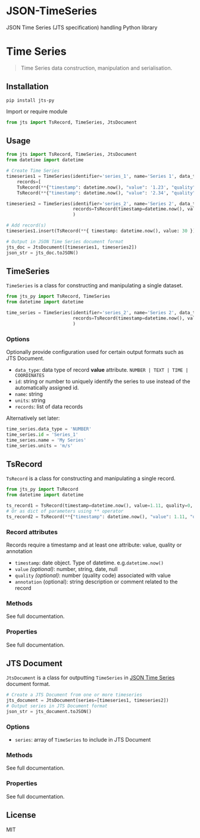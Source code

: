 # JSON-TimeSeries
JSON Time Series (JTS specification) handling Python library

# Time Series

> Time Series data construction, manipulation and serialisation.

## Installation


```shell
pip install jts-py
```

Import or require module
```python
from jts import TsRecord, TimeSeries, JtsDocument
```

## Usage
```python
from jts import TsRecord, TimeSeries, JtsDocument
from datetime import datetime

# Create Time Series
timeseries1 = TimeSeries(identifier='series_1', name='Series 1', data_type='NUMBER', 
    records=[
    TsRecord(**{"timestamp": datetime.now(), "value": '1.23', "quality": 192, "annotation": 'comment'}),
    TsRecord(**{"timestamp": datetime.now(), "value": '2.34', "quality": 245, "annotation": 'comment number 2'})])

timeseries2 = TimeSeries(identifier='series_2', name='Series 2', data_type='NUMBER', units="C", 
                         records=TsRecord(timestamp=datetime.now(), value=1.11, quality=111, annotation="comment ts2 111")
                         )

# Add record(s)
timeseries1.insert(TsRecord(**{ timestamp: datetime.now(), value: 30 }))

# Output in JSON Time Series document format
jts_doc = JtsDocument([timeseries1, timeseries2])
json_str = jts_doc.toJSON()
````

## TimeSeries
`TimeSeries` is a class for constructing and manipulating a single dataset.

```python
from jts_py import TsRecord, TimeSeries
from datetime import datetime

time_series = TimeSeries(identifier='series_2', name='Series 2', data_type='NUMBER', units="m/s", 
                         records=TsRecord(timestamp=datetime.now(), value=1.11, quality=0, annotation="example comment")
                         )
```
### Options
Optionally provide configuration used for certain output formats such as JTS Document. 
- `data_type`: data type of record **value** attribute. `NUMBER | TEXT | TIME | COORDINATES`
- `id`: string or number to uniquely identify the series to use instead of the automatically assigned id.
- `name`: string
- `units`: string
- `records`: list of data records
  
Alternatively set later:
```python
time_series.data_type = 'NUMBER'
time_series.id = 'Series_1'
time_series.name = 'My Series'
time_series.units = 'm/s'
```

## TsRecord
`TsRecord` is a class for constructing and manipulating a single record.

```python
from jts_py import TsRecord
from datetime import datetime

ts_record1 = TsRecord(timestamp=datetime.now(), value=1.11, quality=0, annotation="example comment")
# Or as dict of parameters using ** operator
ts_record2 = TsRecord(**{"timestamp": datetime.now(), "value": 1.11, "quality": 0, "annotation": 'example comment'})
```
### Record attributes
Records require a timestamp and at least one attribute: value, quality or annotation
- `timestamp`: date object. Type of datetime. e.g.`datetime.now()`
- `value` *(optional)*:  number, string, date, null
- `quality` *(optional)*: number (quality code) associated with value
- `annotation` (optional): string description or comment related to the record

### Methods 

See full documentation.

### Properties

See full documentation.



## JTS Document

`JtsDocument` is a class for outputting `TimeSeries` in 
[JSON Time Series](https://docs.eagle.io/en/latest/reference/historic/jts.html) document format.


```python
# Create a JTS Document from one or more timeseries
jts_document = JtsDocument(series=[timeseries1, timeseries2])
# Output series in JTS Document format
json_str = jts_document.toJSON()
```

### Options

- `series`: array of `TimeSeries` to include in JTS Document

### Methods 

See full documentation.

### Properties

See full documentation.

## License
MIT